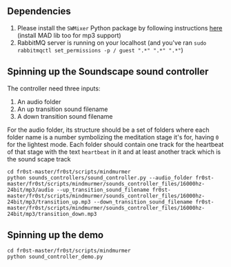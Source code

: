 ## Dependencies
1. Please install the `SWMixer` Python package by following instructions [here](https://github.com/nwhitehead/swmixer) (install MAD lib too for mp3 support)
2. RabbitMQ server is running on your localhost (and you've ran `sudo rabbitmqctl set_permissions -p / guest ".*" ".*" ".*"`)


## Spinning up the Soundscape sound controller
The controller need three inputs:

1. An audio folder
2. An up transition sound filename
3. A down transition sound filename

For the audio folder, its structure should be a set of folders where each folder name is a number symbolizing the meditation stage it's for, having `0`
for the lightest mode. Each folder should contain one track for the heartbeat of that stage with the text `heartbeat` in it and at least another track which is the sound scape track

```
cd fr0st-master/fr0st/scripts/mindmurmer
python sounds_controllers/sound_controller.py --audio_folder fr0st-master/fr0st/scripts/mindmurmer/sounds_controller_files/16000hz-24bit/mp3/audio --up_transition_sound_filename fr0st-master/fr0st/scripts/mindmurmer/sounds_controller_files/16000hz-24bit/mp3/transition_up.mp3 --down_transition_sound_filename fr0st-master/fr0st/scripts/mindmurmer/sounds_controller_files/16000hz-24bit/mp3/transition_down.mp3
```

## Spinning up the demo
```
cd fr0st-master/fr0st/scripts/mindmurmer
python sound_controller_demo.py
```